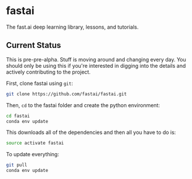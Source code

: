 # fastai

The fast.ai deep learning library, lessons, and tutorials.

## Current Status

This is pre-pre-alpha. Stuff is moving around and changing every day. You should only be using this if you're interested in digging into the details and actively contributing to the project.

First, clone fastai using `git`:

```sh
git clone https://github.com/fastai/fastai.git
```
Then, `cd` to the fastai folder and create the python environment:

```sh
cd fastai
conda env update
```
This downloads all of the dependencies and then all you have to do is:

```sh
source activate fastai
```

To update everything:

```sh
git pull
conda env update
```

